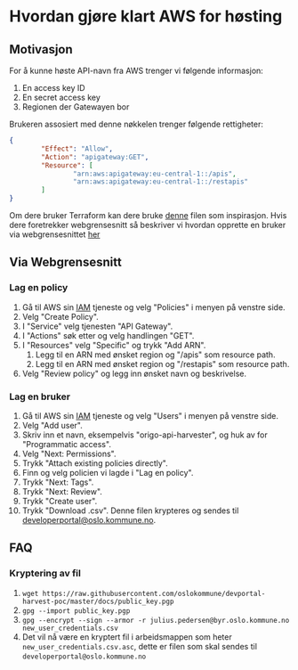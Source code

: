 # Hvordan gjøre klart AWS for høsting

## Motivasjon
For å kunne høste API-navn fra AWS trenger vi følgende informasjon:
1. En access key ID
2. En secret access key
3. Regionen der Gatewayen bor

Brukeren assosiert med denne nøkkelen trenger følgende rettigheter:
```json
{
		"Effect": "Allow",
		"Action": "apigateway:GET",
		"Resource": [
				"arn:aws:apigateway:eu-central-1::/apis",
				"arn:aws:apigateway:eu-central-1::/restapis"
		]
}
```

Om dere bruker Terraform kan dere bruke
[denne](https://github.com/oslokommune/devportal-harvest-poc/blob/master/docs/terraform_iam_config.tf) filen som inspirasjon. Hvis
dere foretrekker webgrensesnitt så beskriver vi hvordan opprette en bruker
via webgrensesnittet [her](#-Via-Webgrensenitt)


## Via Webgrensesnitt
### Lag en policy
1. Gå til AWS sin [IAM](https://console.aws.amazon.com/iam) tjeneste og velg
	 "Policies" i menyen på venstre side.
2. Velg "Create Policy".
3. I "Service" velg tjenesten "API Gateway".
4. I "Actions" søk etter og velg handlingen "GET".
5. I "Resources" velg "Specific" og trykk "Add ARN".
	1. Legg til en ARN med ønsket region og "/apis" som resource path.
	2. Legg til en ARN med ønsket region og "/restapis" som resource path.
6. Velg "Review policy" og legg inn ønsket navn og beskrivelse.

### Lag en bruker
1. Gå til AWS sin [IAM](https://console.aws.amazon.com/iam) tjeneste og velg
	 "Users" i menyen på venstre side.
2. Velg "Add user".
3. Skriv inn et navn, eksempelvis "origo-api-harvester", og huk av for
	 "Programmatic access".
4. Velg "Next: Permissions".
5. Trykk "Attach existing policies directly".
6. Finn og velg policien vi lagde i "Lag en policy".
7. Trykk "Next: Tags".
8. Trykk "Next: Review".
9. Trykk "Create user".
10. Trykk "Download .csv". Denne filen krypteres og sendes til
		developerportal@oslo.kommune.no.

## FAQ
### Kryptering av fil
1. `wget https://raw.githubusercontent.com/oslokommune/devportal-harvest-poc/master/docs/public_key.pgp`
2. `gpg --import public_key.pgp`
3. `gpg --encrypt --sign --armor -r julius.pedersen@byr.oslo.kommune.no new_user_credentials.csv`
4. Det vil nå være en kryptert fil i arbeidsmappen som heter `new_user_credentials.csv.asc`, dette
	er filen som skal sendes til `developerportal@oslo.kommune.no`
